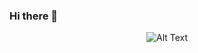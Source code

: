### Hi there 👋

<p align="center">
  <img src="https://media.giphy.com/media/v1.Y2lkPTc5MGI3NjExZDZhYzNhOTBkN2RkNDE3YTMxZTU1YzVkOGE0ODRlOTA2Yzg3YWJmYSZjdD1n/qgQUggAC3Pfv687qPC/giphy.gif" alt="Alt Text" />
</p>



<!--
**InfiniteWes/InfiniteWes** is a ✨ _special_ ✨ repository because its `README.md` (this file) appears on your GitHub profile.

Here are some ideas to get you started:

- 🔭 I’m currently working on ...
- 🌱 I’m currently learning ...
- 👯 I’m looking to collaborate on ...
- 🤔 I’m looking for help with ...
- 💬 Ask me about ...
- 📫 How to reach me: ...
- 😄 Pronouns: ...
- ⚡ Fun fact: ...
-->
